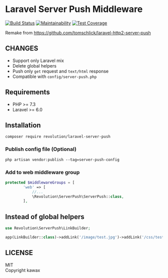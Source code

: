 # Laravel Server Push Middleware

[![Build Status](https://travis-ci.com/kawax/laravel-server-push.svg?branch=master)](https://travis-ci.com/kawax/laravel-server-push)
[![Maintainability](https://api.codeclimate.com/v1/badges/8fa23e8f590eb023ac91/maintainability)](https://codeclimate.com/github/kawax/laravel-server-push/maintainability)
[![Test Coverage](https://api.codeclimate.com/v1/badges/8fa23e8f590eb023ac91/test_coverage)](https://codeclimate.com/github/kawax/laravel-server-push/test_coverage)

Remake from
https://github.com/tomschlick/laravel-http2-server-push

## CHANGES
- Support only Laravel mix
- Delete global helpers
- Push only `get` request and `text/html` response
- Compatible with `config/server-push.php`

## Requirements
- PHP >= 7.3
- Laravel >= 6.0

## Installation

```
composer require revolution/laravel-server-push
```

### Publish config file (Optional)
```
php artisan vendor:publish --tag=server-push-config
```

### Add to web middleware group

```php
protected $middlewareGroups = [
        'web' => [
            //...
            \Revolution\ServerPush\ServerPush::class,
        ],
```

## Instead of global helpers

```php
use Revolution\ServerPush\LinkBuilder;

app(LinkBuilder::class)->addLink('/image/test.jpg')->addLink('/css/test.css');
```

## LICENSE
MIT  
Copyright kawax
